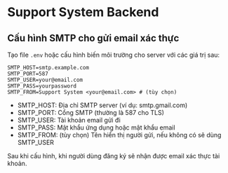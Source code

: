 # Support System Backend

## Cấu hình SMTP cho gửi email xác thực

Tạo file `.env` hoặc cấu hình biến môi trường cho server với các giá trị sau:

```
SMTP_HOST=smtp.example.com
SMTP_PORT=587
SMTP_USER=your@email.com
SMTP_PASS=yourpassword
SMTP_FROM=Support System <your@email.com> # (tùy chọn)
```

- SMTP_HOST: Địa chỉ SMTP server (ví dụ: smtp.gmail.com)
- SMTP_PORT: Cổng SMTP (thường là 587 cho TLS)
- SMTP_USER: Tài khoản email gửi đi
- SMTP_PASS: Mật khẩu ứng dụng hoặc mật khẩu email
- SMTP_FROM: (tùy chọn) Tên hiển thị người gửi, nếu không có sẽ dùng SMTP_USER

Sau khi cấu hình, khi người dùng đăng ký sẽ nhận được email xác thực tài khoản. 